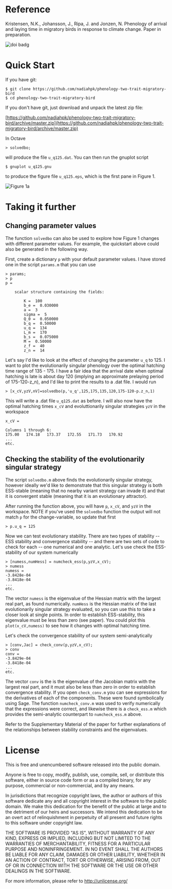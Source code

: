 # Reference

Kristensen, N.K., Johansson, J., Ripa, J. and Jonzen, N. Phenology of arrival and laying time in migratory birds in response to climate change. Paper in preparation.

![doi badg](https://zenodo.org/badge/doi/10.5281/zenodo.10005.png)

# Quick Start

If you have git:

    $ git clone https://github.com/nadiahpk/phenology-two-trait-migratory-bird
    $ cd phenology-two-trait-migratory-bird

If you don't have git, just download and unpack the latest zip
file:

[https://github.com/nadiahpk/phenology-two-trait-migratory-bird/archive/master.zip](https://github.com/nadiahpk/phenology-two-trait-migratory-bird/archive/master.zip)

In Octave

    > solvedbo;

will produce the file ```u_q125.dat```. You can then run the gnuplot script

    $ gnuplot u_q125.gnu

to produce the figure file ```u_q125.eps```, which is the first pane in Figure 1.

![Figure 1a](https://raw2.github.com/nadiahpk/phenology-two-trait-migratory-bird/1d687030b0f4703d820244f8209a07b0d38f4c69/u_q125.png)

# Taking it further

## Changing parameter values

The function ```solvedbo``` can also be used to explore how Figure 1 changes with different parameter values. For example, the quickstart above could also be generated in the following way.

First, create a dictionary ```p``` with your default parameter values. I have stored one in the script ```params.m``` that you can use

    > params;
    > p
    p =

        scalar structure containing the fields:

            K =  100
            b_e =  0.030000
            a =  3
            sigma =  5
            Q_0 =  0.050000
            b_q =  0.50000
            u_q =  134
            L_m =  170
            b_s =  0.075000
            M =  0.50000
            z_f =  40
            z_n =  14

Let's say I'd like to look at the effect of changing the parameter ```u_q``` to 125. I want to plot the evolutionarily singular phenology over the optimal hatching time range of 135 - 175. I have a fair idea that the arrival date when optimal hatching is late is about day 120 (implying an approximate prelaying period of 175-120-z_n), and I'd like to print the results to a .dat file. I would run

    > [x_cV,yzV,nV]=solvedbo(p,'u_q',125,175,135,120,175-120-p.z_n,1)

This will write a .dat file ```u_q125.dat``` as before. I will also now have the optimal hatching times ```x_cV``` and evoluttionarily singular strategies ```yzV``` in the workspace

    x_cV =

    Columns 1 through 6:
    175.00   174.18   173.37   172.55   171.73   170.92
    ...
    etc.

## Checking the stability of the evolutionarily singular strategy

The script ```solvedbo.m``` above finds the evolutionarily singular strategy, however ideally we'd like to demonstrate that this singular strategy is both ESS-stable (meaning that no nearby variant strategy can invade it) and that it is convergent stable (meaning that it is an evolutionary attractor).

After running the function above, you will have ```p```, ```x_cV```, and ```yzV``` in the workspace. NOTE if you've used the ```solvedbo``` function the output will not match ```p``` for the change-variable, so update that first

    > p.u_q = 125

Now we can test evolutionary stability. There are two types of stability -- ESS stability and convergence stability -- and there are two sets of code to check for each -- one numerical and one analytic. Let's use check the ESS-stability of our system numerically

    > [numess,numHess] = numcheck_ess(p,yzV,x_cV);
    > numess
    numess =
    -3.8428e-04
    -3.8418e-04
    ...
    etc.

The vector ```numess``` is the eigenvalue of the Hessian matrix with the largest real part, as found numerically. ```numHess``` is the Hessian matrix of the last evolutionarily singular strategy evaluated, so you can use this to take a closer look at single points. In order to establish ESS-stability, this eigenvalue must be less than zero (see paper). You could plot this ```plot(x_cV,numess)``` to see how it changes with optimal hatching time.

Let's check the convergence stability of our system semi-analytically

    > [conv,Jac] = check_conv(p,yzV,x_cV);
    > conv
    conv =
    -3.8429e-04
    -3.8418e-04
    ...
    etc.

The vector ```conv``` is the is the eigenvalue of the Jacobian matrix with the largest real part, and it must also be less than zero in order to establish convergence stability. If you open ```check_conv.m``` you can see expressions for the derivatives of each of the components. These were found symbolically using Sage. The function ```numcheck_conv.m``` was used to verify numerically that the expressions were correct, and likewise there is a ```check_ess.m``` which provides the semi-analytic counterpart to ```numcheck_ess.m``` above.

Refer to the Supplementary Material of the paper for further explanations of the relationships between stability constraints and the eigenvalues.

# License

This is free and unencumbered software released into the public domain.

Anyone is free to copy, modify, publish, use, compile, sell, or distribute this software, either in source code form or as a compiled binary, for any purpose, commercial or non-commercial, and by any means.

In jurisdictions that recognize copyright laws, the author or authors of this software dedicate any and all copyright interest in the software to the public domain. We make this dedication for the benefit of the public at large and to the detriment of our heirs and successors. We intend this dedication to be an overt act of relinquishment in perpetuity of all present and future rights to this software under copyright law.

THE SOFTWARE IS PROVIDED "AS IS", WITHOUT WARRANTY OF ANY KIND, EXPRESS OR IMPLIED, INCLUDING BUT NOT LIMITED TO THE WARRANTIES OF MERCHANTABILITY, FITNESS FOR A PARTICULAR PURPOSE AND NONINFRINGEMENT.  IN NO EVENT SHALL THE AUTHORS BE LIABLE FOR ANY CLAIM, DAMAGES OR OTHER LIABILITY, WHETHER IN AN ACTION OF CONTRACT, TORT OR OTHERWISE, ARISING FROM, OUT OF OR IN CONNECTION WITH THE SOFTWARE OR THE USE OR OTHER DEALINGS IN THE SOFTWARE.

For more information, please refer to
<http://unlicense.org/>
